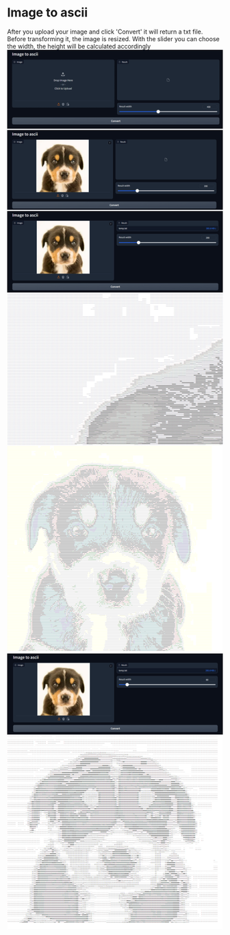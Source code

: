 # Image to ascii

After you upload your image and click 'Convert' it will return a txt file.
Before transforming it, the image is resized. With the slider you can choose the width, the height will be calculated accordingly
![Alt text](Images/img01.PNG)
![Alt text](Images/img02.PNG)
![Alt text](Images/img03.PNG)
![Alt text](Images/img04.PNG)
![Alt text](Images/img05.PNG)
![Alt text](Images/img06.PNG)
![Alt text](Images/img07.PNG)
